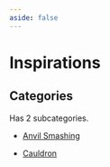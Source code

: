```yaml
---
aside: false
---
```



# Inspirations

## Categories

Has 2 subcategories.

* [Anvil Smashing](./anvil_smashing.md)

* [Cauldron](./cauldron.md)


